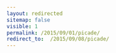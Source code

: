 ```yaml
---
layout: redirected
sitemap: false
visible: 1
permalink: /2015/09/01/picade/
redirect_to:  /2015/09/08/picade/
---
```


